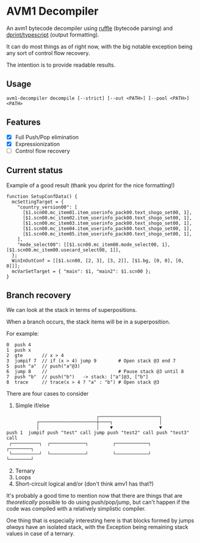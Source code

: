 # AVM1 Decompiler

An avm1 bytecode decompiler using [ruffle](https://github.com/ruffle-rs/ruffle) (bytecode parsing)
and [dprint/typescript](https://dprint.dev/plugins/typescript/) (output formatting).

It can do most things as of right now, with the big notable exception
being any sort of control flow recovery.

The intention is to provide readable results.

## Usage

```shell
avm1-decompiler decompile [--strict] [--out <PATH>] [--pool <PATH>] <PATH>
```

## Features

- [x] Full Push/Pop elimination
- [x] Expressionization
- [ ] Control flow recovery

## Current status

Example of a good result (thank you dprint for the nice formatting!)

```ecma script level 4
function SetupConfData() {
  mcSettingTarget = {
    "country_version00": [
      [$1.scn00.mc_item01.item_userinfo_pack00.text_shogo_set00, 1],
      [$1.scn00.mc_item02.item_userinfo_pack00.text_shogo_set00, 1],
      [$1.scn00.mc_item03.item_userinfo_pack00.text_shogo_set00, 1],
      [$1.scn00.mc_item04.item_userinfo_pack00.text_shogo_set00, 1],
      [$1.scn00.mc_item05.item_userinfo_pack00.text_shogo_set00, 1],
    ],
    "mode_select00": [[$1.scn00.mc_item00.mode_select00, 1], [$1.scn00.mc_item00.usecard_select00, 1]],
  };
  WinInOutConf = [[$1.scn00, [2, 3], [3, 2]], [$1.bg, [0, 0], [0, 0]]];
  mcVarSetTarget = { "main": $1, "main2": $1.scn00 };
}
```

## Branch recovery

We can look at the stack in terms of superpositions.

When a branch occurs, the stack items will be in a superposition.

For example:

```
0  push 4
1  push x
2  gte       // x > 4
3  jumpif 7  // if (x > 4) jump 9        # Open stack @3 end 7
5  push "a"  // push("a"@3)
6  jump 8    //                          # Pause stack @3 until 8
7  push "b"  // push("b")   -> stack: ["a"]@3, ["b"]
8  trace     // trace(x > 4 ? "a" : "b") # Open stack @3
```

There are four cases to consider

1. Simple if/else
```
                                 ┌──────────────────────┐
           ┌─────────────────────┼────┐                 │
           │                     │    ▼                 ▼
push 1  jumpif push "test" call jump push "test2" call push "test3" call
 ┌──────────┐  ┌─────────────┐         ┌────────────┐        ┌────────┐
 └──────────┘  └─────────────┘         └────────────┘        └────────┘

```
2. Ternary
3. Loops
4. Short-circuit logical and/or (don't think amv1 has that?)

It's probably a good time to mention now that there are
things that are _theoretically_ possible to do using push/pop/jump,
but can't happen if the code was compiled with a relatively
simplistic compiler.

One thing that is especially interesting here is that blocks
formed by jumps _always_ have an isolated stack, with the
Exception being remaining stack values in case of a ternary.


